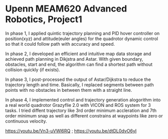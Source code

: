 # Upenn MEAM620 Advanced Robotics, Project1

In phase 1, I applied quintic trajectory planning and PID hover controller on position(xyz) and attitude(euler angles) for the quadrotor dynamic control so that it could follow path with accuracy and speed.
 
In phase 2, I developed an efficient and intuitive map data storage and achieved path planning in Dikjstra and Astar. With given boundary, obstacles, start and end, the algorithm can find a shortest path without collision quickly (if exists).
 
In phase 3, I post-processed the output of Astar/Dijkstra to reduce the trajectory length and time. Basically, I replaced segments between path points with no obstacles in between them with a straight line. 
 
In phase 4, I implemented control and trajectory generation alogorithm into a real world quadrotor Grazyflie 2.0 with VICON and ROS system for 3 tasks. I tried diffent trajectory like 3rd order minimum accleration and 7th order minimum snap as well as different constrains at waypoints like zero or continuous velocity.

https://youtu.be/Vn3-uVWl6RQ ; https://youtu.be/dtDL0dvO6yI

